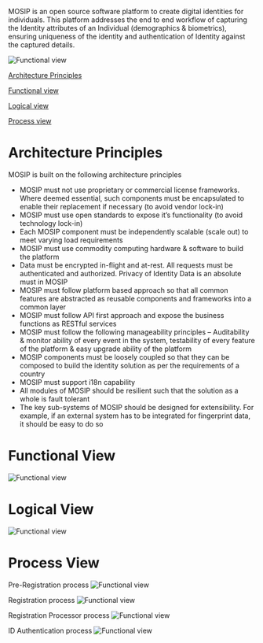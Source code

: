 MOSIP is an open source software platform to create digital identities for individuals. This platform addresses the end to end workflow of capturing the Identity attributes of an Individual (demographics & biometrics), ensuring uniqueness of the identity and authentication of Identity against the captured details.

![Functional view](https://github.com/mosip/mosip/blob/DEV/design/arch_diagrams/MOSIP_functional_view.png)

[Architecture Principles](https://github.com/mosip/mosip/wiki/1.-Architecture#architecture-principles)

[Functional view](https://github.com/mosip/mosip/wiki/1.-Architecture#functional-view)

[Logical view](https://github.com/mosip/mosip/wiki/1.-Architecture#logical-view)

[Process view](https://github.com/mosip/mosip/wiki/1.-Architecture#process-view)

# Architecture Principles
MOSIP is built on the following architecture principles

* MOSIP must not use proprietary or commercial license frameworks. Where deemed essential, such components must be encapsulated to enable their replacement if necessary (to avoid vendor lock-in)
* MOSIP must use open standards to expose it’s functionality (to avoid technology lock-in)
* Each MOSIP component must be independently scalable (scale out) to meet varying load requirements
* MOSIP must use commodity computing hardware & software to build the platform
* Data must be encrypted in-flight and at-rest. All requests must be authenticated and authorized. Privacy of Identity Data is an absolute must in MOSIP
* MOSIP must follow platform based approach so that all common features are abstracted as reusable components and frameworks into a common layer
* MOSIP must follow API first approach and expose the business functions as RESTful services
* MOSIP must follow the following manageability principles – Auditability & monitor ability of every event in the system, testability of every feature of the platform & easy upgrade ability of the platform
* MOSIP components must be loosely coupled so that they can be composed to build the identity solution as per the requirements of a country
* MOSIP must support i18n capability
* All modules of MOSIP should be resilient such that the solution as a whole is fault tolerant
* The key sub-systems of MOSIP should be designed for extensibility. For example, if an external system has to be integrated for fingerprint data, it should be easy to do so

# Functional View
![Functional view](https://github.com/mosip/mosip/blob/DEV/design/arch_diagrams/MOSIP_modules_components.png)

# Logical View
![Functional view](https://github.com/mosip/mosip/blob/DEV/design/arch_diagrams/MOSIP_logical_arch.png)

# Process View

Pre-Registration process
![Functional view](https://github.com/mosip/mosip/blob/DEV/design/arch_diagrams/MOSIP_Pre-Registration.png)

Registration process
![Functional view](https://github.com/mosip/mosip/blob/DEV/design/arch_diagrams/MOSIP_Registration.png)

Registration Processor process
![Functional view](https://github.com/mosip/mosip/blob/DEV/design/arch_diagrams/MOSIP_RegistrationProcessor.png)

ID Authentication process
![Functional view](https://github.com/mosip/mosip/blob/DEV/design/arch_diagrams/MOSIP_Demo_Auth.png)
